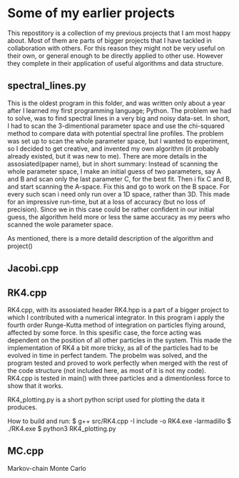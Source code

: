 # Some of my earlier projects
This repostitory is a collection of my previous projects that I am most happy about. Most of them are parts of  bigger projects that I have tackled in collaboration with others. For this reason they might not be very useful on their own, or general enough to be directly applied to other use. However they complete in their application of useful algorithms and data structure. 


## spectral_lines.py
This is the oldest program in this folder, and was written only about a year after I learned my first programming language; Python. The problem we had to solve, was to find spectral lines in a very big and noisy data-set. In short, I had to scan the 3-dimentional parameter space and use the chi-squared method to compare data with potential spectral line profiles. 
The problem was set up to scan the whole parameter space, but I wanted to experiment, so I decided to get creative, and invented my own algorithm (it probably already existed, but it was new to me). There are more details in the assosiated(paper name), but in short summary: Instead of scanning the whole parameter space, I make an initial guess of two parameters, say A and B and scan only the last parameter C, for the best fit. Then i fix C and B, and start scanning the A-space. Fix this and go to work on the B space. For every such scan i need only run over a 1D space, rather than 3D. This made for an impressive run-time, but at a loss of accuracy (but no loss of precision). Since we in this case could be rather confident in our initial guess, the algorithm held more or less the same accuracy as my peers who scanned the wole parameter space. 

As mentioned, there is a more detaild description of the algorithm and project()


## Jacobi.cpp

## RK4.cpp
RK4.cpp, with its assosiated header RK4.hpp is a part of a bigger project to which I contributed with a numerical integrator. In this program i apply the fourth order Runge-Kutta method of integration on particles flying around, affected by some force. In this spesific case, the force acting was dependent on the position of all other particles in the system. This made the implementation of RK4 a bit more tricky, as all of the particles had to be evolved in time in perfect tandem. The probelm was solved, and the program tested and proved to work perfectly when merged with the rest of the code structure (not included here, as most of it is not my code). 
RK4.cpp is tested in main() with three particles and a dimentionless force to show that it works. 

RK4_plotting.py is a short python script used for plotting the data it produces.

How to build and run:
$ g++ src/RK4.cpp -I include -o RK4.exe -larmadillo
$ ./RK4.exe
$ python3 RK4_plotting.py 

## MC.cpp
Markov-chain Monte Carlo
